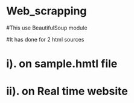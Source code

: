 # Web_scrapping

#This use BeautifulSoup module


#It has done for 2 html sources

# i). on sample.hmtl file
# ii). on Real time website

